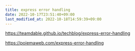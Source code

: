```yaml
---
title: express error handling
date: 2022-10-17T23:51:40+09:00
last_modified_at: 2022-10-18T14:59:39+09:00
---
```

https://teamdable.github.io/techblog/express-error-handling

https://poiemaweb.com/express-error-handling